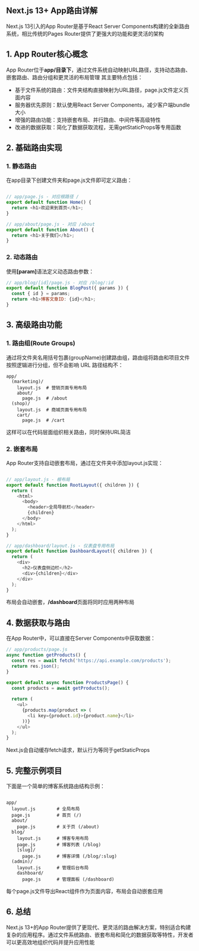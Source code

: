 ## Next.js 13+ App路由详解
Next.js 13引入的App Router是基于React Server Components构建的全新路由系统，相比传统的Pages Router提供了更强大的功能和更灵活的架构
## 1. App Router核心概念
App Router位于&zwnj;**app/目录下**&zwnj;，通过文件系统自动映射URL路径，支持动态路由、嵌套路由、路由分组和更灵活的布局管理
其主要特点包括：

- &zwnj;基于文件系统的路由‌&zwnj;：文件夹结构直接映射为URL路径，page.js文件定义页面内容
- &zwnj;服务器优先原则‌&zwnj;：默认使用React Server Components，减少客户端bundle大小
- &zwnj;增强的路由功能‌&zwnj;：支持嵌套布局、并行路由、中间件等高级特性
- &zwnj;改进的数据获取‌&zwnj;：简化了数据获取流程，无需getStaticProps等专用函数

## 2. 基础路由实现
### 1. 静态路由
在app目录下创建文件夹和page.js文件即可定义路由：

```javascript

// app/page.js - 对应根路径 / 
export default function Home() {
  return <h1>欢迎来到首页</h1>;
}

// app/about/page.js - 对应 /about
export default function About() {
  return <h1>关于我们</h1>;
}

```
### 2. 动态路由
使用&zwnj;**[param]**&zwnj;语法定义动态路由参数：

```javascript
// app/blog/[id]/page.js - 对应 /blog/:id
export default function BlogPost({ params }) {
  const { id } = params;
  return <h1>博客文章ID: {id}</h1>;
}
```

## 3. 高级路由功能
### 1. 路由组(Route Groups)
通过将文件夹名用括号包裹(groupName)创建路由组，路由组将路由和项目文件按照逻辑进行分组，但不会影响 URL 路径结构不：

```text
app/
  (marketing)/
    layout.js  # 营销页面专用布局
    about/
      page.js  # /about
  (shop)/
    layout.js  # 商城页面专用布局
    cart/
      page.js  # /cart
```
这样可以在代码层面组织相关路由，同时保持URL简洁

### 2. 嵌套布局
App Router支持自动嵌套布局，通过在文件夹中添加layout.js实现：

```javascript

// app/layout.js - 根布局
export default function RootLayout({ children }) {
  return (
    <html>
      <body>
        <header>全局导航栏</header>
        {children}
      </body>
    </html>
  );
}

// app/dashboard/layout.js - 仪表盘专用布局
export default function DashboardLayout({ children }) {
  return (
    <div>
      <h2>仪表盘侧边栏</h2>
      <div>{children}</div>
    </div>
  );
}
```

布局会自动嵌套，&zwnj;**/dashboard**&zwnj;页面将同时应用两种布局

## 4. 数据获取与路由
在App Router中，可以直接在Server Components中获取数据：

```javascript
// app/products/page.js
async function getProducts() {
  const res = await fetch('https://api.example.com/products');
  return res.json();
}

export default async function ProductsPage() {
  const products = await getProducts();
  
  return (
    <ul>
      {products.map(product => (
        <li key={product.id}>{product.name}</li>
      ))}
    </ul>
  );
}
```
Next.js会自动缓存fetch请求，默认行为等同于getStaticProps

## 5. 完整示例项目
下面是一个简单的博客系统路由结构示例：

```text

app/
  layout.js        # 全局布局
  page.js          # 首页 (/)
  about/
    page.js        # 关于页 (/about)
  blog/
    layout.js      # 博客专用布局
    page.js        # 博客列表 (/blog)
    [slug]/
      page.js      # 博客详情 (/blog/:slug)
  (admin)/
    layout.js      # 管理后台布局
    dashboard/
      page.js      # 管理面板 (/dashboard)
```

每个page.js文件导出React组件作为页面内容，布局会自动嵌套应用

## 6. 总结
Next.js 13+的App Router提供了更现代、更灵活的路由解决方案，特别适合构建复杂的应用程序。通过文件系统路由、嵌套布局和简化的数据获取等特性，开发者可以更高效地组织代码并提升应用性能